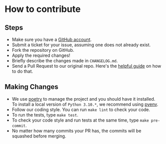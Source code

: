 # How to contribute

## Steps

- Make sure you have a [GitHub account](https://github.com/signup/free).
- Submit a ticket for your issue, assuming one does not already exist.
- Fork the repository on GitHub.
- Apply the required changes!
- Briefly describe the changes made in `CHANGELOG.md`.
- Send a Pull Request to our original repo. Here's the [helpful guide](https://help.github.com/en/github/collaborating-with-issues-and-pull-requests/creating-a-pull-request) on how to do that.

## Making Changes
- We use [poetry](https://python-poetry.org/docs/#installation) to manage the project and you should have it installed. To install a local version of `Python 3.10.*`, we recommend using [pyenv](https://github.com/pyenv/pyenv).
- Follow our coding style. You can run `make lint` to check your code.
- To run the tests, type `make test`.
- To check your code style and run tests at the same time, type `make pre-commit`.
- No matter how many commits your PR has, the commits will be squashed before merging.
